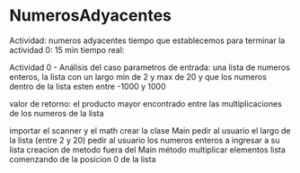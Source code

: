 # NumerosAdyacentes
Actividad: numeros adyacentes
tiempo que establecemos para terminar la actividad 0: 15 min
tiempo real:

Actividad 0 - Análisis del caso
parametros de entrada: una lista de numeros enteros, la lista con un largo min de 2 y max de 20 y que los numeros dentro de la lista esten entre -1000 y 1000

valor de retorno: el producto mayor encontrado entre las multiplicaciones de los numeros de la lista

importar el scanner y el math
crear la clase Main
pedir al usuario el largo de la lista (entre 2 y 20)
pedir al usuario los numeros enteros a ingresar a su lista
creacion de metodo fuera del Main
método multiplicar elementos lista comenzando de la posicion 0 de la lista


